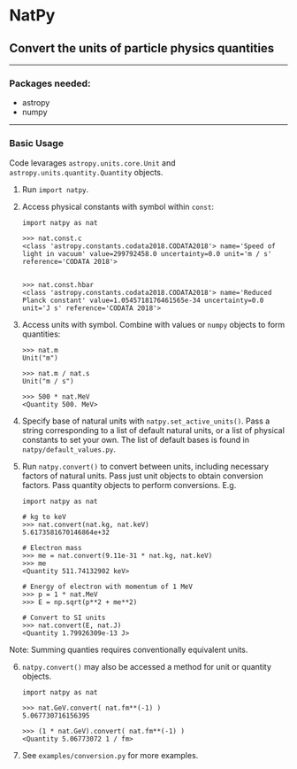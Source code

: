 # NatPy
## Convert the units of particle physics quantities
---
### Packages needed:
- astropy
- numpy
---
### Basic Usage

Code levarages `astropy.units.core.Unit` and `astropy.units.quantity.Quantity` objects.
 
1. Run `import natpy`.
2. Access physical constants with symbol within `const`:
    ```
    import natpy as nat

    >>> nat.const.c
    <class 'astropy.constants.codata2018.CODATA2018'> name='Speed of light in vacuum' value=299792458.0 uncertainty=0.0 unit='m / s' reference='CODATA 2018'>


    >>> nat.const.hbar
    <class 'astropy.constants.codata2018.CODATA2018'> name='Reduced Planck constant' value=1.0545718176461565e-34 uncertainty=0.0 unit='J s' reference='CODATA 2018'>

    ```

3. Access units with symbol. Combine with values or `numpy` objects to form quantities:
    ```
    >>> nat.m
    Unit("m")

    >>> nat.m / nat.s
    Unit("m / s")

    >>> 500 * nat.MeV
    <Quantity 500. MeV>
    ```

4. Specify base of natural units with `natpy.set_active_units()`. Pass a string corresponding to a list of default natural units, or a list of physical constants to set your own. The list of default bases is found in `natpy/default_values.py`. 

5. Run `natpy.convert()` to convert between units, including necessary factors of natural units. Pass just unit objects to obtain conversion factors. Pass quantity objects to perform conversions. E.g.
    ```
    import natpy as nat

    # kg to keV
    >>> nat.convert(nat.kg, nat.keV)
    5.6173581670146864e+32

    # Electron mass
    >>> me = nat.convert(9.11e-31 * nat.kg, nat.keV)
    >>> me
    <Quantity 511.74132902 keV>

    # Energy of electron with momentum of 1 MeV 
    >>> p = 1 * nat.MeV
    >>> E = np.sqrt(p**2 + me**2)

    # Convert to SI units
    >>> nat.convert(E, nat.J)
    <Quantity 1.79926309e-13 J>
    ```

Note: Summing quanties requires conventionally equivalent units.


6. `natpy.convert()` may also be accessed a method for unit or quantity objects.
    ```
    import natpy as nat

    >>> nat.GeV.convert( nat.fm**(-1) )
    5.067730716156395

    >>> (1 * nat.GeV).convert( nat.fm**(-1) ) 
    <Quantity 5.06773072 1 / fm>
    ```

7. See `examples/conversion.py` for more examples.
